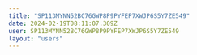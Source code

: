 ```yaml
---
title: "SP113MYNN52BC76GWP8P9PYFEP7XWJP6S5Y7ZE549"
date: 2024-02-19T08:11:07.309Z
user: SP113MYNN52BC76GWP8P9PYFEP7XWJP6S5Y7ZE549
layout: "users"
---
```

    